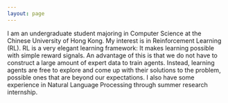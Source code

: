 ```yaml
---
layout: page
---
```


<!-- I am a final year student majoring in Computer Science at the Chinese University of Hong Kong. My interest lies in Reinforcement Learning and Natural Language Processing. I participated in a summer research internship on neural machine translation, supervised by [Prof. Tan Lee](http://www.ee.cuhk.edu.hk/~tanlee/){:target="_blank"}. My final year project is on multi-agent reinforcement learning under the supervision of [Prof. Ho-fung Leung](http://www.cse.cuhk.edu.hk/~lhf/){:target="_blank"}. -->

<!-- I am an undergraduate student majoring in Computer Science at the Chinese University of Hong Kong. My interest lies in Reinforcement Learning and Natural Language Processing. I participated in a summer research internship on neural machine translation, supervised by [Prof. Tan Lee](http://www.ee.cuhk.edu.hk/~tanlee/){:target="_blank"}. -->

I am an undergraduate student majoring in Computer Science at the Chinese University of Hong Kong. My interest is in Reinforcement Learning (RL). RL is a very elegant learning framework: It makes learning possible with simple reward signals. An advantage of this is that we do not have to construct a large amount of expert data to train agents. Instead, learning agents are free to explore and come up with their solutions to the problem, possible ones that are beyond our expectations. I also have some experience in Natural Language Processing through summer research internship.